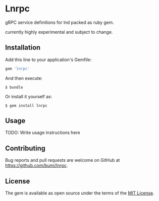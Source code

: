 # Lnrpc

gRPC service definitions for lnd packed as ruby gem. 

currently highly experimental and subject to change. 

## Installation

Add this line to your application's Gemfile:

```ruby
gem 'lnrpc'
```

And then execute:

    $ bundle

Or install it yourself as:

    $ gem install lnrpc

## Usage

TODO: Write usage instructions here

## Contributing

Bug reports and pull requests are welcome on GitHub at https://github.com/bumi/lnrpc.

## License

The gem is available as open source under the terms of the [MIT License](https://opensource.org/licenses/MIT).
